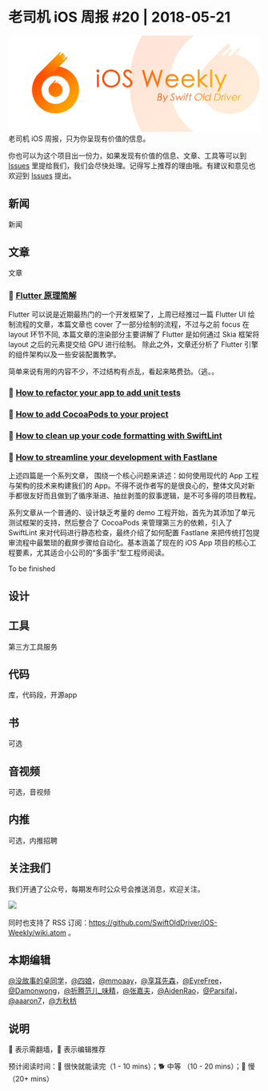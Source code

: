 # 老司机 iOS 周报 #20 | 2018-05-21

![ios-weekly](../assets/ios-weekly.png)
老司机 iOS 周报，只为你呈现有价值的信息。

你也可以为这个项目出一份力，如果发现有价值的信息、文章、工具等可以到 [Issues](https://github.com/SwiftOldDriver/iOS-Weekly/issues) 里提给我们，我们会尽快处理。记得写上推荐的理由哦。有建议和意见也欢迎到 [Issues](https://github.com/SwiftOldDriver/iOS-Weekly/issues) 提出。

## 新闻

新闻


## 文章

文章

### 🐎 [Flutter 原理简解](https://mp.weixin.qq.com/s/CQQXD0TrlbaNWjoClIcDtw)

Flutter 可以说是近期最热门的一个开发框架了，上周已经推过一篇 Flutter UI 绘制流程的文章，本篇文章也 cover 了一部分绘制的流程，不过与之前 focus 在 layout 环节不同, 本篇文章的渲染部分主要讲解了 Flutter 是如何通过 Skia 框架将 layout 之后的元素提交给 GPU 进行绘制。 除此之外，文章还分析了 Flutter 引擎的组件架构以及一些安装配置教学。

简单来说有用的内容不少，不过结构有点乱，看起来略费劲。（逃。。

### 🐎 [How to refactor your app to add unit tests](https://www.hackingwithswift.com/articles/94/how-to-refactor-your-app-to-add-unit-tests)
### 🐎 [How to add CocoaPods to your project](https://www.hackingwithswift.com/articles/95/how-to-add-cocoapods-to-your-project)
### 🐎 [How to clean up your code formatting with SwiftLint](https://www.hackingwithswift.com/articles/97/how-to-clean-up-your-code-formatting-with-swiftlint)
### 🐎 [How to streamline your development with Fastlane](https://www.hackingwithswift.com/articles/98/how-to-streamline-your-development-with-fastlane)

上述四篇是一个系列文章， 围绕一个核心问题来讲述：如何使用现代的 App 工程与架构的技术来构建我们的 App。不得不说作者写的是很良心的，整体文风对新手都很友好而且做到了循序渐进、抽丝剥茧的叙事逻辑，是不可多得的项目教程。

系列文章从一个普通的、设计缺乏考量的 demo 工程开始，首先为其添加了单元测试框架的支持，然后整合了 CocoaPods 来管理第三方的依赖，引入了 SwiftLint 来对代码进行静态检查，最终介绍了如何配置 Fastlane 来把传统打包提审流程中最繁琐的截屏步骤给自动化。基本涵盖了现在的 iOS App 项目的核心工程要素，尤其适合小公司的“多面手”型工程师阅读。

To be finished


## 设计

## 工具

第三方工具服务

## 代码

库，代码段，开源app

## 书

可选

## 音视频

可选，音视频

## 内推

可选，内推招聘

## 关注我们

我们开通了公众号，每期发布时公众号会推送消息，欢迎关注。

![](https://github.com/SwiftOldDriver/iOS-Weekly/blob/master/assets/qrcode_for_wechat.jpg?raw=true)

同时也支持了 RSS 订阅：https://github.com/SwiftOldDriver/iOS-Weekly/wiki.atom 。

## 本期编辑

[@没故事的卓同学](https://weibo.com/1926303682/profile)，[@四娘](https://kemchenj.github.io)，[@mmoaay](https://weibo.com/u/1302422271)，[@享耳先森](https://github.com/iblacksun)，[@EyreFree](https://weibo.com/eyrefree777)，[@Damonwong](https://weibo.com/damonone)，[@折腾范儿_味精](http://weibo.com/agvicking)，[@张嘉夫](https://weibo.com/2949394297)，[@AidenRao](https://weibo.com/AidenRao)，[@Parsifal](https://weibo.com/parsifalchang)，[@aaaron7](https://weibo.com/aaaron7)，[@方秋枋](https://weibo.com/100mango)

## 说明

🚧 表示需翻墙，🌟 表示编辑推荐

预计阅读时间：🐎 很快就能读完（1 - 10 mins）；🐕 中等 （10 - 20 mins）；🐢 慢（20+ mins）
